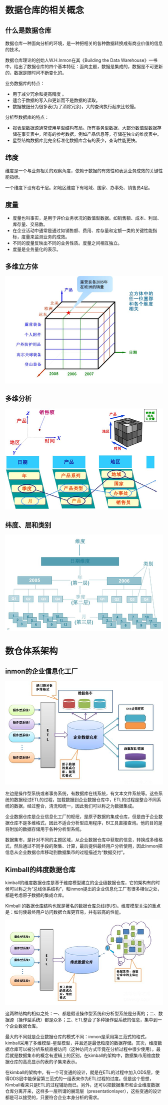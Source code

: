 # 数据仓库的相关概念

## 什么是数据仓库

数据仓库一种面向分析的环境，是一种把相关的各种数据转换成有商业价值的信息的技术。

数据仓库理论的创始人W.H.Inmon在其《Building the Data Warehouse》一书中，给出了数据仓库的四个基本特征：面向主题，数据是集成的，数据是不可更新的，数据是随时间不断变化的。

业务数据库的特点：

- 用于减少冗余和提高精度 。
- 适合于数据的写入和更新而不是数据的读取。
- 数据被细分为很多表(为了消除冗余)，大的查询执行起来比较慢。

分析型数据库的特点：

- 报表型数据源通常使用星型结构布局。所有事务型数据，大部分数值型数据存储在事实表中，所有的参考数据，例如产品信息等，存储在独立的维度表中。
- 星型结构数据库比完全标准化数据库含有的表少，查询性能更快。

## 纬度

维度是一个与业务相关的观察角度，依赖于数据的有效性和表达业务成效的关键性能指标。

一个维度下设有若干层。如地区维度下有地域、国家、办事处、销售员4层。

## 度量

- 度量也叫事实，是用于评价业务状况的数值型数据。如销售额、成本、利润、库存量、交易数。
- 在企业活动中通常是通过如销售额、费用、库存量和定额一类的关键性能指标，度量来监测业务的成效。
- 不同的度量反映出不同的业务性质。度量之间相互独立。
- 度量是业务量化的表示。

## 多维立方体

![v2-e81f19eacd3104120d3718cbb815ef9f_1440w](Kimball与Inmon两种体系架构.assets/v2-e81f19eacd3104120d3718cbb815ef9f_1440w.jpg)

## 多维分析

![v2-b06d29df5fd61a0e450eec19be8f60f0_1440w](Kimball与Inmon两种体系架构.assets/v2-b06d29df5fd61a0e450eec19be8f60f0_1440w.jpg)

## 纬度、层和类别

![v2-221b3aecb15f3c9702f5c3d6c07cd86f_1440w](Kimball与Inmon两种体系架构.assets/v2-221b3aecb15f3c9702f5c3d6c07cd86f_1440w.jpg)

# 数仓体系架构

## inmon的企业信息化工厂

![v2-d82acfd584e6b6f152dc320292cfed31_1440w](Kimball与Inmon两种体系架构.assets/v2-d82acfd584e6b6f152dc320292cfed31_1440w.jpg)

左边是操作型系统或者事务系统，有数据库在线系统，有文本文件系统等。这些系统的数据经过ETL的过程，加载数据到企业数据仓库中，ETL的过程是整合不同系统的数据，经过整合，清洗和统一，因此我们可以称之为数据集成。

企业数据仓库是企业信息化工厂的枢纽，是原子数据的集成仓库，但是由于企业数据仓库不是多维格式，因此不适合分析型应用程序，BI工具直接查询。他的目的是将附加的数据存储用于各种分析型系统。

数据集市，是针对不同的主题区域，从企业数据仓库中获取的信息，转换成多维格式，然后通过不同手段的聚集、计算，最后提供最终用户分析使用，因此Inmon把信息从企业数据仓库移动到数据集市的过程描述为“数据交付”。

## Kimball的纬度数据仓库

kimball的维度数据仓库是基于维度模型建立的企业级数据仓库，它的架构有的时候可以称之为“总线体系结构”，和inmon提出的企业信息化工厂有很多相似之处，都是考虑原子数据的集成仓库。

Kimball 的数据仓库结构也就是著名的数据仓库总线(BUS)。维度模型关注的重点是：如何使最终用户访问数据仓库更容易，并有较高的性能。

![v2-95667e275ffba006011973d7d6d241e2_1440w](Kimball与Inmon两种体系架构.assets/v2-95667e275ffba006011973d7d6d241e2_1440w.jpg)

这两种结构的相似之处：一、都是假设操作型系统和分析型系统是分离的；二、数据源（操作型系统）都是众多；三、ETL整合了多种操作型系统的信息，集中到一个企业数据仓库。

最大的不同就是企业数据仓库的模式不同：inmon是采用第三范式的格式，kimball采用了多维模型–星型模型，并且还是最低粒度的数据存储。其次，维度数据仓库可以被分析系统直接访问（这种访问方式毕竟在分析过程中很少使用）。最后就是数据集市的概念有逻辑上的区别，在kimball的架构中，数据集市用维度数据仓库的高亮显示的表的子集来表示。

在kimball的架构中，有一个可变通的设计，就是在ETL的过程中加入ODS层，使得ODS层中能保留第三范式的一组表来作为ETL过程的过度。但是这个思想，Kimball看来只是ETL的过程辅助而已。另外，还可以把数据集市和企业维度数据仓库分离开来，这样多一层所谓的展现层（presentationlayer），这些变通的设计都是可以接受的，只要符合企业本身分析的需求。
